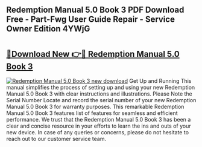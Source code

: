 ## Redemption Manual 5.0 Book 3 PDF Download Free - Part-Fwg User Guide Repair - Service Owner Edition 4YWjG

# <h2><a href="http://bc34710.oget.top/?id=Redemption+Manual+5.0+Book+3">🔗Download New 👉🔴 Redemption Manual 5.0 Book 3</a></h2>

[![Redemption Manual 5.0 Book 3 new download](https://i.imgur.com/5g1atiW.png)](http://bc34710.oget.top/?id=Redemption+Manual+5.0+Book+3)
Get Up and Running This manual simplifies the process of setting up and using your new Redemption Manual 5.0 Book 3 with clear instructions and illustrations. Please Note the Serial Number Locate and record the serial number of your new Redemption Manual 5.0 Book 3 for warranty purposes. This remarkable Redemption Manual 5.0 Book 3 features list of features for seamless and efficient performance. We trust that the Redemption Manual 5.0 Book 3 has been a clear and concise resource in your efforts to learn the ins and outs of your new device. In case of any queries or concerns, please do not hesitate to reach out to our customer service team.
